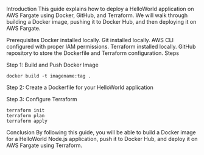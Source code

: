 Introduction
This guide explains how to deploy a HelloWorld application on AWS Fargate using Docker, GitHub, and Terraform. We will walk through building a Docker image, pushing it to Docker Hub, and then deploying it on AWS Fargate.

Prerequisites
Docker installed locally.
Git installed locally.
AWS CLI configured with proper IAM permissions.
Terraform installed locally.
GitHub repository to store the Dockerfile and Terraform configuration.
Steps

Step 1: Build and Push Docker Image
``````````````````
docker build -t imagename:tag .

``````````````````
Step 2: Create a Dockerfile for your HelloWorld application

Step 3: Configure Terraform

````````````````
terraform init
terraform plan
terraform apply 

````````````````
Conclusion
By following this guide, you will be able to build a Docker image for a HelloWorld Node.js application, push it to Docker Hub, and deploy it on AWS Fargate using Terraform.


